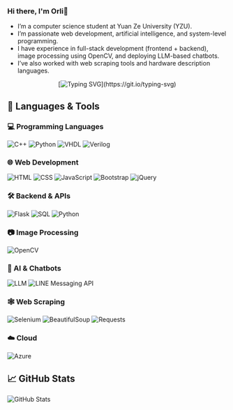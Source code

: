 ### Hi there, I'm Orli👋
- I’m a computer science student at Yuan Ze University (YZU).
- I’m passionate web development, artificial intelligence, and system-level programming. 
- I have experience in full-stack development (frontend + backend), image processing using OpenCV, and deploying LLM-based chatbots. 
- I’ve also worked with web scraping tools and hardware description languages.  
<div align="center">
  
[![Typing SVG](https://readme-typing-svg.demolab.com?font=Fira+Code&size=24&pause=1000&color=58A6FF&center=true&vCenter=true&width=435&lines=Hi,+I'm+Orli+😆;Open+Source+Lover+%7C+CS+Student;Nice+to+nice+you!)](https://git.io/typing-svg)

</div>

## 🧠 Languages & Tools

### 💻 Programming Languages
![C++](https://img.shields.io/badge/C++-00599C?style=for-the-badge&logo=cplusplus&logoColor=white)
![Python](https://img.shields.io/badge/Python-3776AB?style=for-the-badge&logo=python&logoColor=white)
![VHDL](https://img.shields.io/badge/VHDL-0091BD?style=for-the-badge&logo=gnusocial&logoColor=white)
![Verilog](https://img.shields.io/badge/Verilog-FFA500?style=for-the-badge&logo=verilog&logoColor=white)

### 🌐 Web Development
![HTML](https://img.shields.io/badge/HTML5-E34F26?style=for-the-badge&logo=html5&logoColor=white)
![CSS](https://img.shields.io/badge/CSS3-1572B6?style=for-the-badge&logo=css3&logoColor=white)
![JavaScript](https://img.shields.io/badge/JavaScript-F7DF1E?style=for-the-badge&logo=javascript&logoColor=black)
![Bootstrap](https://img.shields.io/badge/Bootstrap-7952B3?style=for-the-badge&logo=bootstrap&logoColor=white)
![jQuery](https://img.shields.io/badge/jQuery-0769AD?style=for-the-badge&logo=jquery&logoColor=white)

### 🛠 Backend & APIs
![Flask](https://img.shields.io/badge/Flask-000000?style=for-the-badge&logo=flask&logoColor=white)
![SQL](https://img.shields.io/badge/SQL-4479A1?style=for-the-badge&logo=postgresql&logoColor=white)
![Python](https://img.shields.io/badge/API%20Design-Python-informational?style=for-the-badge&logo=fastapi&logoColor=white)

### 📷 Image Processing
![OpenCV](https://img.shields.io/badge/OpenCV-5C3EE8?style=for-the-badge&logo=opencv&logoColor=white)

### 🤖 AI & Chatbots
![LLM](https://img.shields.io/badge/LLM-Large%20Language%20Model-blueviolet?style=for-the-badge)
![LINE Messaging API](https://img.shields.io/badge/LINE%20Bot-00C300?style=for-the-badge&logo=line&logoColor=white)

### 🕸 Web Scraping
![Selenium](https://img.shields.io/badge/Selenium-43B02A?style=for-the-badge&logo=selenium&logoColor=white)
![BeautifulSoup](https://img.shields.io/badge/BeautifulSoup-4B0082?style=for-the-badge)
![Requests](https://img.shields.io/badge/Requests-20232A?style=for-the-badge&logo=python&logoColor=white)

### ☁️ Cloud
![Azure](https://img.shields.io/badge/Azure-0078D4?style=for-the-badge&logo=microsoftazure&logoColor=white)

## 📈 GitHub Stats
![GitHub Stats](https://github-readme-stats.vercel.app/api?username=ying2368&show_icons=true&theme=tokyonight)

<!--

![Top Langs](https://github-readme-stats.vercel.app/api/top-langs/?username=ying2368&layout=compact&theme=tokyonight)

![Github stats card](https://github-profile-summary-cards.vercel.app/api/cards/profile-details?username=ying2368&theme=noctis_minimus)
![repo language](http://github-profile-summary-cards.vercel.app/api/cards/repos-per-language?username=ying2368&theme=noctis_minimus&exclude=SCSS)
![commit language](http://github-profile-summary-cards.vercel.app/api/cards/most-commit-language?username=ying2368&theme=noctis_minimus&exclude=SCSS,Markdown)

**ying2368/ying2368** is a ✨ _special_ ✨ repository because its `README.md` (this file) appears on your GitHub profile.

Here are some ideas to get you started:

- 🔭 I’m currently working on ...
- 🌱 I’m currently learning ...
- 👯 I’m looking to collaborate on ...
- 🤔 I’m looking for help with ...
- 💬 Ask me about ...
- 📫 How to reach me: ...
- 😄 Pronouns: ...
- ⚡ Fun fact: ...
-->

